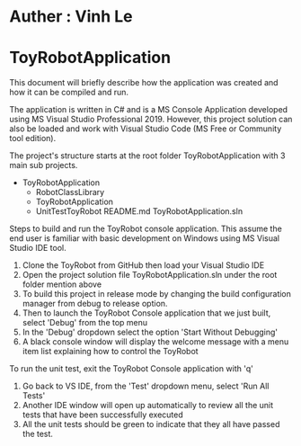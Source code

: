 # Auther : Vinh Le 

# ToyRobotApplication

This document will briefly describe how the application was created and how it can be compiled and run.

The application is written in C# and is a MS Console Application developed using MS Visual Studio Professional 2019. 
However, this project solution can also be loaded and work with Visual Studio Code (MS Free or Community tool edition).

The project's structure starts at the root folder ToyRobotApplication with 3 main sub projects.

- ToyRobotApplication
     - RobotClassLibrary 
	 - ToyRobotApplication
	 - UnitTestToyRobot
	 README.md
	 ToyRobotApplication.sln

Steps to build and run the ToyRobot console application. 
This assume the end user is familiar with basic development on Windows using MS Visual Studio IDE tool.

1) Clone the ToyRobot from GitHub then load your Visual Studio IDE
2) Open the project solution file ToyRobotApplication.sln under the root folder mention above
3) To build this project in release mode by changing the build configuration manager from debug to release option.
4) Then to launch the ToyRobot Console application that we just built, select 'Debug' from the top menu
5) In the 'Debug' dropdown select the option 'Start Without Debugging'
6) A black console window will display the welcome message with a menu item list explaining how to control the ToyRobot

To run the unit test, exit the ToyRobot Console application with 'q'
1) Go back to VS IDE, from the 'Test' dropdown menu, select 'Run All Tests'
2) Another IDE window will open up automatically to review all the unit tests that have been successfully executed
3) All the unit tests should be green to indicate that they all have passed the test.

